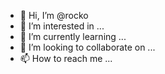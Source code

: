 - 👋 Hi, I’m @rocko
- 👀 I’m interested in ...
- 🌱 I’m currently learning ...
- 💞️ I’m looking to collaborate on ...
- 📫 How to reach me ...

<!---
rocko/rocko is a ✨ special ✨ repository because its `README.md` (this file) appears on your GitHub profile.
You can click the Preview link to take a look at your changes.
--->

